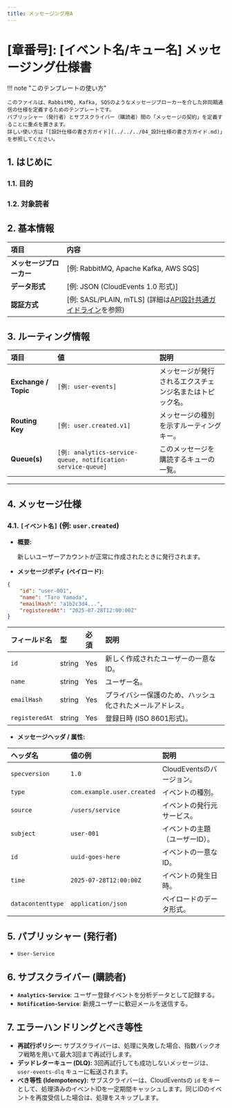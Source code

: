 ```yaml
---
title: メッセージング用A
---
```


# [章番号]: [イベント名/キュー名] メッセージング仕様書

!!! note "このテンプレートの使い方"

    このファイルは、RabbitMQ, Kafka, SQSのようなメッセージブローカーを介した非同期通信の仕様を定義するためのテンプレートです。
    パブリッシャー（発行者）とサブスクライバー（購読者）間の「メッセージの契約」を定義することに重点を置きます。
    詳しい使い方は「[設計仕様の書き方ガイド](../../../04_設計仕様の書き方ガイド.md)」を参照してください。

## 1. はじめに

### 1.1. 目的

<!-- このメッセージ（イベント）がどのような目的で送受信されるのかを簡潔に記述します。（例: ユーザー登録が完了したことを他サービスに通知するため） -->

### 1.2. 対象読者

<!-- 例: このメッセージを発行するサービス開発者、このメッセージを購読するサービス開発者など -->

## 2. 基本情報

| 項目                     | 内容                                                                                                       |
| :----------------------- | :--------------------------------------------------------------------------------------------------------- |
| **メッセージブローカー** | [例: RabbitMQ, Apache Kafka, AWS SQS]                                                                      |
| **データ形式**           | [例: JSON (CloudEvents 1.0 形式)]                                                                          |
| **認証方式**             | [例: SASL/PLAIN, mTLS] (詳細は[API設計共通ガイドライン](../API設計共通ガイドライン.md#1-認証・認可)を参照) |

## 3. ルーティング情報

<!-- メッセージがどのようにルーティングされるかを定義します。 -->

| 項目                 | 値                                                          | 説明                                                     |
| :------------------- | :---------------------------------------------------------- | :------------------------------------------------------- |
| **Exchange / Topic** | `[例: user-events]`                                         | メッセージが発行されるエクスチェンジ名またはトピック名。 |
| **Routing Key**      | `[例: user.created.v1]`                                     | メッセージの種別を示すルーティングキー。                 |
| **Queue(s)**         | `[例: analytics-service-queue, notification-service-queue]` | このメッセージを購読するキューの一覧。                   |

---

## 4. メッセージ仕様

<!-- ここから、メッセージの具体的な内容を定義します。CloudEventsのような標準仕様に準拠することを推奨します。 -->

### 4.1. `[イベント名]` (例: `user.created`)

- **概要:** <!-- このイベントがいつ・なぜ発生するかを説明。 -->

    新しいユーザーアカウントが正常に作成されたときに発行されます。

- **メッセージボディ (ペイロード):** <!-- ペイロードのスキーマを定義。 -->

```json
{
    "id": "user-001",
    "name": "Taro Yamada",
    "emailHash": "a1b2c3d4...",
    "registeredAt": "2025-07-28T12:00:00Z"
}
```

| フィールド名   | 型     | 必須 | 説明                                                     |
| :------------- | :----- | :--- | :------------------------------------------------------- |
| `id`           | string | Yes  | 新しく作成されたユーザーの一意なID。                     |
| `name`         | string | Yes  | ユーザー名。                                             |
| `emailHash`    | string | Yes  | プライバシー保護のため、ハッシュ化されたメールアドレス。 |
| `registeredAt` | string | Yes  | 登録日時 (ISO 8601形式)。                                |

- **メッセージヘッダ / 属性:** <!-- メタデータ（CloudEvents属性など）。 -->

| ヘッダ名          | 値の例                     | 説明                           |
| :---------------- | :------------------------- | :----------------------------- |
| `specversion`     | `1.0`                      | CloudEventsのバージョン。      |
| `type`            | `com.example.user.created` | イベントの種別。               |
| `source`          | `/users/service`           | イベントの発行元サービス。     |
| `subject`         | `user-001`                 | イベントの主題（ユーザーID）。 |
| `id`              | `uuid-goes-here`           | イベントの一意なID。           |
| `time`            | `2025-07-28T12:00:00Z`     | イベントの発生日時。           |
| `datacontenttype` | `application/json`         | ペイロードのデータ形式。       |

## 5. パブリッシャー (発行者)

<!-- このメッセージを発行するサービスやコンポーネントをリストアップします。 -->

- `User-Service`

## 6. サブスクライバー (購読者)

<!-- このメッセージを購読し、何らかのアクションを実行するサービスやコンポーネントをリストアップします。 -->

- **`Analytics-Service`**: ユーザー登録イベントを分析データとして記録する。
- **`Notification-Service`**: 新規ユーザーに歓迎メールを送信する。

## 7. エラーハンドリングとべき等性

<!-- メッセージ処理に失敗した場合の挙動や、メッセージが複数回配信された場合の考慮点について記述します。 -->
<!-- エラーハンドリングの共通方針については[API設計共通ガイドライン](../API設計共通ガイドライン.md#2-エラー設計)も参照してください。 -->

- **再試行ポリシー:** <!-- 処理失敗時の再試行方針。 -->
  サブスクライバーは、処理に失敗した場合、指数バックオフ戦略を用いて最大3回まで再試行します。
- **デッドレターキュー (DLQ):** <!-- 再試行失敗時の宛先。 -->
  3回再試行しても成功しないメッセージは、`user-events-dlq` キューに転送されます。
- **べき等性 (Idempotency):** <!-- 重複配信時の扱い。 -->
  サブスクライバーは、CloudEventsの `id` をキーとして、処理済みのイベントIDを一定期間キャッシュします。同じIDのイベントを再度受信した場合は、処理をスキップします。
